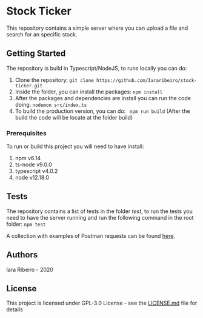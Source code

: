 # Stock Ticker

This repository contains a simple server where you can upload a file and search for an specific stock.

## Getting Started

The repository is build in Typescript/NodeJS, to runs locally you can do:
1. Clone the repository:
```git clone https://github.com/Iararibeiro/stock-ticker.git```
2. Inside the folder, you can install the packages:
```npm install```
3. After the packages and dependencies are install you can run the code doing:
```nodemon src/index.ts```
4. To build the production version, you can do:
``` npm run build```
(After the build the code will be locate at the folder build)

### Prerequisites

To run or build this project you will need to have install:
1. npm v6.14
2. ts-node v9.0.0
3. typescript v4.0.2
4. node v12.18.0

## Tests

The repository contains a list of tests in the folder *test*, to run the tests you need to have the server running and run the following command in the root folder:
```npm test```

A collection with examples of Postman requests can be found [here](https://github.com/Iararibeiro/stock-ticker/blob/master/tests/stock-picker.postman_collection.json).

## Authors

Iara Ribeiro - 2020

## License

This project is licensed under GPL-3.0 License - see the [LICENSE.md](LICENSE.md) file for details